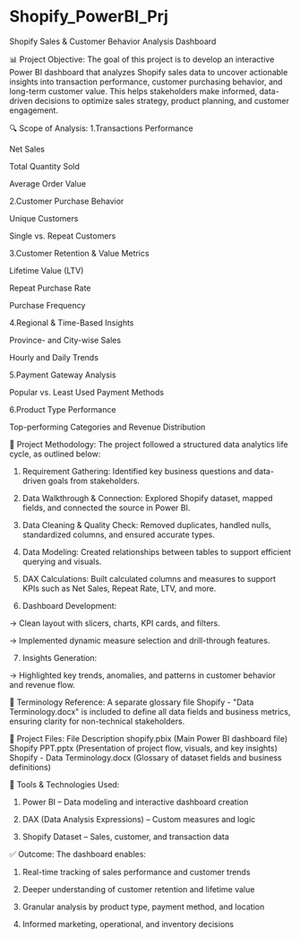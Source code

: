 # Shopify_PowerBI_Prj
Shopify Sales &amp; Customer Behavior Analysis Dashboard

📊 Project Objective:
The goal of this project is to develop an interactive Power BI dashboard that analyzes Shopify sales data to uncover actionable insights into transaction performance, customer purchasing behavior, and long-term customer value. This helps stakeholders make informed, data-driven decisions to optimize sales strategy, product planning, and customer engagement.

🔍 Scope of Analysis:
1.Transactions Performance

Net Sales

Total Quantity Sold

Average Order Value

2.Customer Purchase Behavior

Unique Customers

Single vs. Repeat Customers

3.Customer Retention & Value Metrics

Lifetime Value (LTV)

Repeat Purchase Rate

Purchase Frequency

4.Regional & Time-Based Insights

Province- and City-wise Sales

Hourly and Daily Trends

5.Payment Gateway Analysis

Popular vs. Least Used Payment Methods

6.Product Type Performance

Top-performing Categories and Revenue Distribution

🧠 Project Methodology:
The project followed a structured data analytics life cycle, as outlined below:

1. Requirement Gathering:
Identified key business questions and data-driven goals from stakeholders.

2. Data Walkthrough & Connection:
Explored Shopify dataset, mapped fields, and connected the source in Power BI.

3. Data Cleaning & Quality Check:
Removed duplicates, handled nulls, standardized columns, and ensured accurate types.

4. Data Modeling:
Created relationships between tables to support efficient querying and visuals.

5. DAX Calculations:
Built calculated columns and measures to support KPIs such as Net Sales, Repeat Rate, LTV, and more.

6. Dashboard Development:

  -> Clean layout with slicers, charts, KPI cards, and filters.

  -> Implemented dynamic measure selection and drill-through features.

7. Insights Generation:
   
  -> Highlighted key trends, anomalies, and patterns in customer behavior and revenue flow.

📘 Terminology Reference:
A separate glossary file Shopify - "Data Terminology.docx" is included to define all data fields and business metrics, ensuring clarity for non-technical stakeholders.

📁 Project Files:
File	Description
shopify.pbix	(Main Power BI dashboard file)
Shopify PPT.pptx	  (Presentation of project flow, visuals, and key insights)
Shopify - Data Terminology.docx	  (Glossary of dataset fields and business definitions)

📌 Tools & Technologies Used:
1. Power BI – Data modeling and interactive dashboard creation

2. DAX (Data Analysis Expressions) – Custom measures and logic

3. Shopify Dataset – Sales, customer, and transaction data

✅ Outcome:
The dashboard enables:

1. Real-time tracking of sales performance and customer trends

2. Deeper understanding of customer retention and lifetime value

3. Granular analysis by product type, payment method, and location

4. Informed marketing, operational, and inventory decisions
